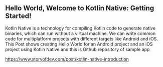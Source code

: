 ## Hello World, Welcome to Kotlin Native: Getting Started!

Kotlin Native is a technology for compiling Kotlin code to generate native binaries, which can run without a virtual machine. We can write common code for multiplatform projects with different targets like Android and iOS.  This Post shows creating Hello World for an Android project and an iOS project using Kotlin Native and this is Github repository of sample app

https://www.storyofdev.com/post/kotlin-native-introduction
